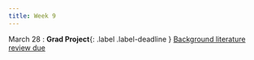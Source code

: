 ```yaml
---
title: Week 9
---
```


March 28
: **Grad Project**{: .label .label-deadline } [Background literature review due](../gradproject)   

